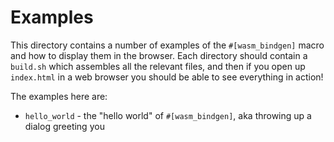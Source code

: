 # Examples

This directory contains a number of examples of the `#[wasm_bindgen]` macro and
how to display them in the browser. Each directory should contain a `build.sh`
which assembles all the relevant files, and then if you open up `index.html` in
a web browser you should be able to see everything in action!

The examples here are:

* `hello_world` - the "hello world" of `#[wasm_bindgen]`, aka throwing up a
  dialog greeting you
